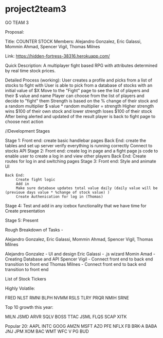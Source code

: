 # project2team3
GO TEAM 3

Proposal:

Title: COUNTER STOCK
Members: Alejandro Gonzalez, Eric Galassi, Mommin Ahmad, Spencer Vigil, Thomas Milnes 

Link:
https://hidden-fortress-38316.herokuapp.com/

Quick Description: A multiplayer fight based RPG with attributes determined by real time stock prices.

Detailed Process (working):
    User creates a profile and picks from a list of stocks to fight with
    User is able to pick from a database of stocks with an initial value of $X
    Move to the "Fight" page to see the list of players and their $ value and name
    Player can choose from the list of players and decide to "fight" them
    Strength is based on the % change of their stock and a random multiplier
    $ value * random multiplier = strength
    Higher strength wins $100 of their own stock and lower strength loses $100 of their stock
    After being alerted and updated of the result player is back to fight page to choose next action
 


//Development Stages

Stage 1: 
    Front end:
        create basic handlebar pages
    Back End:
        create the tables and set up server
        verify everything is running correctly
        Connect to stocks API
Stage 2: 
    Front end:
        create log in page and a fight page
        js code to enable user to create a log in and view other players
    Back End:
         Create routes for log in and switching pages
Stage 3: 
    Front end:
        Style and animate UI
        
    Back End:
         Create fight logic
         Add in 
         Make sure database updates total value daily (daily value will be (previoue days value * %change of stock value) )
         Create Authenication for log in (Thomas)

    
Stage 4: 
    Test and add in any icebox functionality that we have time for
    Create presentation

Stage 5:
    Present
  
Rough Breakdown of Tasks  - 

Alejandro Gonzalez, Eric Galassi, Mommin Ahmad, Spencer Vigil, Thomas Milnes

Alejandro Gonzalez - UI and design
Eric Galassi - .js wizard 
Momin Amad - Creating Database and API 
Spencer Vigil - Connect front end to back end transition to front end
Thomas Milnes - Connect front end to back end transition to front end


List of Stock Tickers

Highly Volatile:

FRED
NLST
RMNI
BLPH
NVMM
RSLS
TLRY
PRQR
NMIH
SRNE

Top 10 growth this year:

MILN
JSMD
ARVR
SQLV
BOSS
TTAC
JSML
FLQS
SCAP
XITK

Popular 20:
AAPL
INTC
GOOG
AMZN
MSFT
AZO
PFE
NFLX
FB
BRK-A
BABA
JNJ
JPM
XOM
BAC
WMT
WFC
V
PG
BUD
